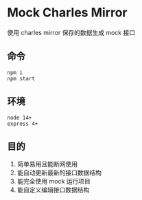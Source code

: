 # Mock Charles Mirror

使用 charles mirror 保存的数据生成 mock 接口

## 命令

```
npm i
npm start
```

## 环境

```
node 14+
express 4+
```

## 目的

1. 简单易用且能断网使用
2. 能自动更新最新的接口数据结构
3. 能完全使用 mock 运行项目
4. 能自定义编辑接口数据结构